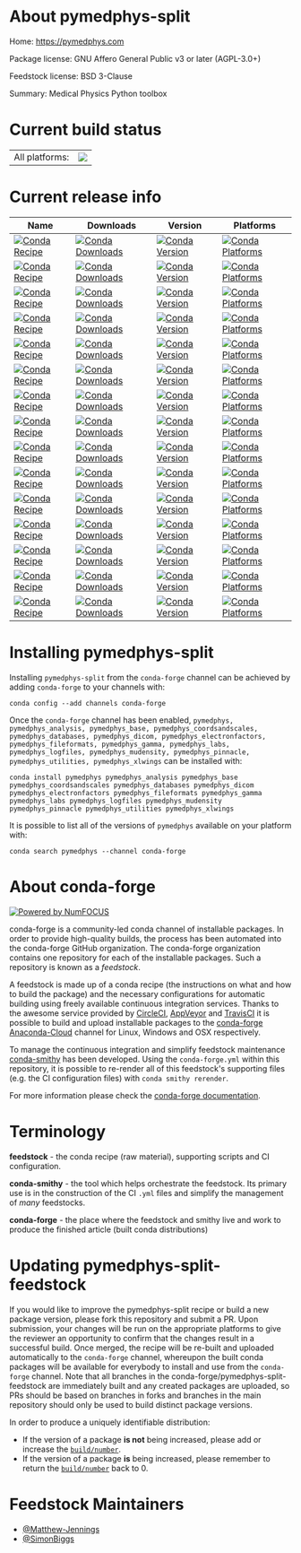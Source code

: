 About pymedphys-split
=====================

Home: https://pymedphys.com

Package license: GNU Affero General Public v3 or later (AGPL-3.0+)

Feedstock license: BSD 3-Clause

Summary: Medical Physics Python toolbox



Current build status
====================


<table><tr><td>All platforms:</td>
    <td>
      <a href="https://dev.azure.com/conda-forge/feedstock-builds/_build/latest?definitionId=5378&branchName=master">
        <img src="https://dev.azure.com/conda-forge/feedstock-builds/_apis/build/status/pymedphys-feedstock?branchName=master">
      </a>
    </td>
  </tr>
</table>

Current release info
====================

| Name | Downloads | Version | Platforms |
| --- | --- | --- | --- |
| [![Conda Recipe](https://img.shields.io/badge/recipe-pymedphys-green.svg)](https://anaconda.org/conda-forge/pymedphys) | [![Conda Downloads](https://img.shields.io/conda/dn/conda-forge/pymedphys.svg)](https://anaconda.org/conda-forge/pymedphys) | [![Conda Version](https://img.shields.io/conda/vn/conda-forge/pymedphys.svg)](https://anaconda.org/conda-forge/pymedphys) | [![Conda Platforms](https://img.shields.io/conda/pn/conda-forge/pymedphys.svg)](https://anaconda.org/conda-forge/pymedphys) |
| [![Conda Recipe](https://img.shields.io/badge/recipe-pymedphys_analysis-green.svg)](https://anaconda.org/conda-forge/pymedphys_analysis) | [![Conda Downloads](https://img.shields.io/conda/dn/conda-forge/pymedphys_analysis.svg)](https://anaconda.org/conda-forge/pymedphys_analysis) | [![Conda Version](https://img.shields.io/conda/vn/conda-forge/pymedphys_analysis.svg)](https://anaconda.org/conda-forge/pymedphys_analysis) | [![Conda Platforms](https://img.shields.io/conda/pn/conda-forge/pymedphys_analysis.svg)](https://anaconda.org/conda-forge/pymedphys_analysis) |
| [![Conda Recipe](https://img.shields.io/badge/recipe-pymedphys_base-green.svg)](https://anaconda.org/conda-forge/pymedphys_base) | [![Conda Downloads](https://img.shields.io/conda/dn/conda-forge/pymedphys_base.svg)](https://anaconda.org/conda-forge/pymedphys_base) | [![Conda Version](https://img.shields.io/conda/vn/conda-forge/pymedphys_base.svg)](https://anaconda.org/conda-forge/pymedphys_base) | [![Conda Platforms](https://img.shields.io/conda/pn/conda-forge/pymedphys_base.svg)](https://anaconda.org/conda-forge/pymedphys_base) |
| [![Conda Recipe](https://img.shields.io/badge/recipe-pymedphys_coordsandscales-green.svg)](https://anaconda.org/conda-forge/pymedphys_coordsandscales) | [![Conda Downloads](https://img.shields.io/conda/dn/conda-forge/pymedphys_coordsandscales.svg)](https://anaconda.org/conda-forge/pymedphys_coordsandscales) | [![Conda Version](https://img.shields.io/conda/vn/conda-forge/pymedphys_coordsandscales.svg)](https://anaconda.org/conda-forge/pymedphys_coordsandscales) | [![Conda Platforms](https://img.shields.io/conda/pn/conda-forge/pymedphys_coordsandscales.svg)](https://anaconda.org/conda-forge/pymedphys_coordsandscales) |
| [![Conda Recipe](https://img.shields.io/badge/recipe-pymedphys_databases-green.svg)](https://anaconda.org/conda-forge/pymedphys_databases) | [![Conda Downloads](https://img.shields.io/conda/dn/conda-forge/pymedphys_databases.svg)](https://anaconda.org/conda-forge/pymedphys_databases) | [![Conda Version](https://img.shields.io/conda/vn/conda-forge/pymedphys_databases.svg)](https://anaconda.org/conda-forge/pymedphys_databases) | [![Conda Platforms](https://img.shields.io/conda/pn/conda-forge/pymedphys_databases.svg)](https://anaconda.org/conda-forge/pymedphys_databases) |
| [![Conda Recipe](https://img.shields.io/badge/recipe-pymedphys_dicom-green.svg)](https://anaconda.org/conda-forge/pymedphys_dicom) | [![Conda Downloads](https://img.shields.io/conda/dn/conda-forge/pymedphys_dicom.svg)](https://anaconda.org/conda-forge/pymedphys_dicom) | [![Conda Version](https://img.shields.io/conda/vn/conda-forge/pymedphys_dicom.svg)](https://anaconda.org/conda-forge/pymedphys_dicom) | [![Conda Platforms](https://img.shields.io/conda/pn/conda-forge/pymedphys_dicom.svg)](https://anaconda.org/conda-forge/pymedphys_dicom) |
| [![Conda Recipe](https://img.shields.io/badge/recipe-pymedphys_electronfactors-green.svg)](https://anaconda.org/conda-forge/pymedphys_electronfactors) | [![Conda Downloads](https://img.shields.io/conda/dn/conda-forge/pymedphys_electronfactors.svg)](https://anaconda.org/conda-forge/pymedphys_electronfactors) | [![Conda Version](https://img.shields.io/conda/vn/conda-forge/pymedphys_electronfactors.svg)](https://anaconda.org/conda-forge/pymedphys_electronfactors) | [![Conda Platforms](https://img.shields.io/conda/pn/conda-forge/pymedphys_electronfactors.svg)](https://anaconda.org/conda-forge/pymedphys_electronfactors) |
| [![Conda Recipe](https://img.shields.io/badge/recipe-pymedphys_fileformats-green.svg)](https://anaconda.org/conda-forge/pymedphys_fileformats) | [![Conda Downloads](https://img.shields.io/conda/dn/conda-forge/pymedphys_fileformats.svg)](https://anaconda.org/conda-forge/pymedphys_fileformats) | [![Conda Version](https://img.shields.io/conda/vn/conda-forge/pymedphys_fileformats.svg)](https://anaconda.org/conda-forge/pymedphys_fileformats) | [![Conda Platforms](https://img.shields.io/conda/pn/conda-forge/pymedphys_fileformats.svg)](https://anaconda.org/conda-forge/pymedphys_fileformats) |
| [![Conda Recipe](https://img.shields.io/badge/recipe-pymedphys_gamma-green.svg)](https://anaconda.org/conda-forge/pymedphys_gamma) | [![Conda Downloads](https://img.shields.io/conda/dn/conda-forge/pymedphys_gamma.svg)](https://anaconda.org/conda-forge/pymedphys_gamma) | [![Conda Version](https://img.shields.io/conda/vn/conda-forge/pymedphys_gamma.svg)](https://anaconda.org/conda-forge/pymedphys_gamma) | [![Conda Platforms](https://img.shields.io/conda/pn/conda-forge/pymedphys_gamma.svg)](https://anaconda.org/conda-forge/pymedphys_gamma) |
| [![Conda Recipe](https://img.shields.io/badge/recipe-pymedphys_labs-green.svg)](https://anaconda.org/conda-forge/pymedphys_labs) | [![Conda Downloads](https://img.shields.io/conda/dn/conda-forge/pymedphys_labs.svg)](https://anaconda.org/conda-forge/pymedphys_labs) | [![Conda Version](https://img.shields.io/conda/vn/conda-forge/pymedphys_labs.svg)](https://anaconda.org/conda-forge/pymedphys_labs) | [![Conda Platforms](https://img.shields.io/conda/pn/conda-forge/pymedphys_labs.svg)](https://anaconda.org/conda-forge/pymedphys_labs) |
| [![Conda Recipe](https://img.shields.io/badge/recipe-pymedphys_logfiles-green.svg)](https://anaconda.org/conda-forge/pymedphys_logfiles) | [![Conda Downloads](https://img.shields.io/conda/dn/conda-forge/pymedphys_logfiles.svg)](https://anaconda.org/conda-forge/pymedphys_logfiles) | [![Conda Version](https://img.shields.io/conda/vn/conda-forge/pymedphys_logfiles.svg)](https://anaconda.org/conda-forge/pymedphys_logfiles) | [![Conda Platforms](https://img.shields.io/conda/pn/conda-forge/pymedphys_logfiles.svg)](https://anaconda.org/conda-forge/pymedphys_logfiles) |
| [![Conda Recipe](https://img.shields.io/badge/recipe-pymedphys_mudensity-green.svg)](https://anaconda.org/conda-forge/pymedphys_mudensity) | [![Conda Downloads](https://img.shields.io/conda/dn/conda-forge/pymedphys_mudensity.svg)](https://anaconda.org/conda-forge/pymedphys_mudensity) | [![Conda Version](https://img.shields.io/conda/vn/conda-forge/pymedphys_mudensity.svg)](https://anaconda.org/conda-forge/pymedphys_mudensity) | [![Conda Platforms](https://img.shields.io/conda/pn/conda-forge/pymedphys_mudensity.svg)](https://anaconda.org/conda-forge/pymedphys_mudensity) |
| [![Conda Recipe](https://img.shields.io/badge/recipe-pymedphys_pinnacle-green.svg)](https://anaconda.org/conda-forge/pymedphys_pinnacle) | [![Conda Downloads](https://img.shields.io/conda/dn/conda-forge/pymedphys_pinnacle.svg)](https://anaconda.org/conda-forge/pymedphys_pinnacle) | [![Conda Version](https://img.shields.io/conda/vn/conda-forge/pymedphys_pinnacle.svg)](https://anaconda.org/conda-forge/pymedphys_pinnacle) | [![Conda Platforms](https://img.shields.io/conda/pn/conda-forge/pymedphys_pinnacle.svg)](https://anaconda.org/conda-forge/pymedphys_pinnacle) |
| [![Conda Recipe](https://img.shields.io/badge/recipe-pymedphys_utilities-green.svg)](https://anaconda.org/conda-forge/pymedphys_utilities) | [![Conda Downloads](https://img.shields.io/conda/dn/conda-forge/pymedphys_utilities.svg)](https://anaconda.org/conda-forge/pymedphys_utilities) | [![Conda Version](https://img.shields.io/conda/vn/conda-forge/pymedphys_utilities.svg)](https://anaconda.org/conda-forge/pymedphys_utilities) | [![Conda Platforms](https://img.shields.io/conda/pn/conda-forge/pymedphys_utilities.svg)](https://anaconda.org/conda-forge/pymedphys_utilities) |
| [![Conda Recipe](https://img.shields.io/badge/recipe-pymedphys_xlwings-green.svg)](https://anaconda.org/conda-forge/pymedphys_xlwings) | [![Conda Downloads](https://img.shields.io/conda/dn/conda-forge/pymedphys_xlwings.svg)](https://anaconda.org/conda-forge/pymedphys_xlwings) | [![Conda Version](https://img.shields.io/conda/vn/conda-forge/pymedphys_xlwings.svg)](https://anaconda.org/conda-forge/pymedphys_xlwings) | [![Conda Platforms](https://img.shields.io/conda/pn/conda-forge/pymedphys_xlwings.svg)](https://anaconda.org/conda-forge/pymedphys_xlwings) |

Installing pymedphys-split
==========================

Installing `pymedphys-split` from the `conda-forge` channel can be achieved by adding `conda-forge` to your channels with:

```
conda config --add channels conda-forge
```

Once the `conda-forge` channel has been enabled, `pymedphys, pymedphys_analysis, pymedphys_base, pymedphys_coordsandscales, pymedphys_databases, pymedphys_dicom, pymedphys_electronfactors, pymedphys_fileformats, pymedphys_gamma, pymedphys_labs, pymedphys_logfiles, pymedphys_mudensity, pymedphys_pinnacle, pymedphys_utilities, pymedphys_xlwings` can be installed with:

```
conda install pymedphys pymedphys_analysis pymedphys_base pymedphys_coordsandscales pymedphys_databases pymedphys_dicom pymedphys_electronfactors pymedphys_fileformats pymedphys_gamma pymedphys_labs pymedphys_logfiles pymedphys_mudensity pymedphys_pinnacle pymedphys_utilities pymedphys_xlwings
```

It is possible to list all of the versions of `pymedphys` available on your platform with:

```
conda search pymedphys --channel conda-forge
```


About conda-forge
=================

[![Powered by NumFOCUS](https://img.shields.io/badge/powered%20by-NumFOCUS-orange.svg?style=flat&colorA=E1523D&colorB=007D8A)](http://numfocus.org)

conda-forge is a community-led conda channel of installable packages.
In order to provide high-quality builds, the process has been automated into the
conda-forge GitHub organization. The conda-forge organization contains one repository
for each of the installable packages. Such a repository is known as a *feedstock*.

A feedstock is made up of a conda recipe (the instructions on what and how to build
the package) and the necessary configurations for automatic building using freely
available continuous integration services. Thanks to the awesome service provided by
[CircleCI](https://circleci.com/), [AppVeyor](https://www.appveyor.com/)
and [TravisCI](https://travis-ci.com/) it is possible to build and upload installable
packages to the [conda-forge](https://anaconda.org/conda-forge)
[Anaconda-Cloud](https://anaconda.org/) channel for Linux, Windows and OSX respectively.

To manage the continuous integration and simplify feedstock maintenance
[conda-smithy](https://github.com/conda-forge/conda-smithy) has been developed.
Using the ``conda-forge.yml`` within this repository, it is possible to re-render all of
this feedstock's supporting files (e.g. the CI configuration files) with ``conda smithy rerender``.

For more information please check the [conda-forge documentation](https://conda-forge.org/docs/).

Terminology
===========

**feedstock** - the conda recipe (raw material), supporting scripts and CI configuration.

**conda-smithy** - the tool which helps orchestrate the feedstock.
                   Its primary use is in the construction of the CI ``.yml`` files
                   and simplify the management of *many* feedstocks.

**conda-forge** - the place where the feedstock and smithy live and work to
                  produce the finished article (built conda distributions)


Updating pymedphys-split-feedstock
==================================

If you would like to improve the pymedphys-split recipe or build a new
package version, please fork this repository and submit a PR. Upon submission,
your changes will be run on the appropriate platforms to give the reviewer an
opportunity to confirm that the changes result in a successful build. Once
merged, the recipe will be re-built and uploaded automatically to the
`conda-forge` channel, whereupon the built conda packages will be available for
everybody to install and use from the `conda-forge` channel.
Note that all branches in the conda-forge/pymedphys-split-feedstock are
immediately built and any created packages are uploaded, so PRs should be based
on branches in forks and branches in the main repository should only be used to
build distinct package versions.

In order to produce a uniquely identifiable distribution:
 * If the version of a package **is not** being increased, please add or increase
   the [``build/number``](https://conda.io/docs/user-guide/tasks/build-packages/define-metadata.html#build-number-and-string).
 * If the version of a package **is** being increased, please remember to return
   the [``build/number``](https://conda.io/docs/user-guide/tasks/build-packages/define-metadata.html#build-number-and-string)
   back to 0.

Feedstock Maintainers
=====================

* [@Matthew-Jennings](https://github.com/Matthew-Jennings/)
* [@SimonBiggs](https://github.com/SimonBiggs/)

